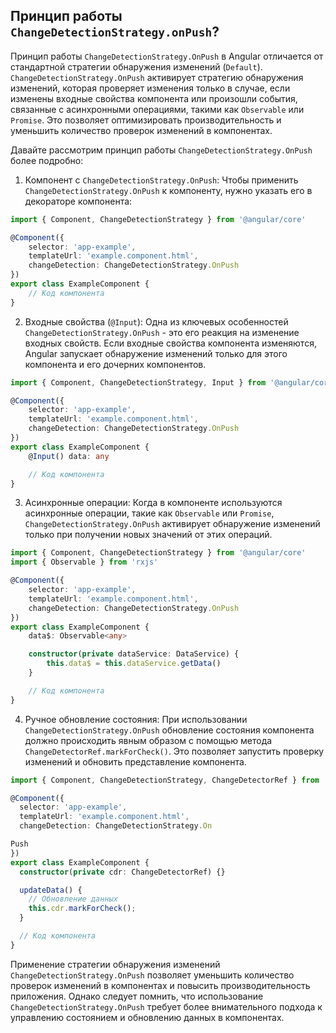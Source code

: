 ## Принцип работы `ChangeDetectionStrategy.onPush`?

Принцип работы `ChangeDetectionStrategy.OnPush` в Angular отличается от стандартной стратегии обнаружения изменений (`Default`). `ChangeDetectionStrategy.OnPush` активирует стратегию обнаружения изменений, которая проверяет изменения только в случае, если изменены входные свойства компонента или произошли события, связанные с асинхронными операциями, такими как `Observable` или `Promise`. Это позволяет оптимизировать производительность и уменьшить количество проверок изменений в компонентах.

Давайте рассмотрим принцип работы `ChangeDetectionStrategy.OnPush` более подробно:

1. Компонент с `ChangeDetectionStrategy.OnPush`: Чтобы применить `ChangeDetectionStrategy.OnPush` к компоненту, нужно указать его в декораторе компонента:

```typescript
import { Component, ChangeDetectionStrategy } from '@angular/core'

@Component({
	selector: 'app-example',
	templateUrl: 'example.component.html',
	changeDetection: ChangeDetectionStrategy.OnPush
})
export class ExampleComponent {
	// Код компонента
}
```

2. Входные свойства (`@Input`): Одна из ключевых особенностей `ChangeDetectionStrategy.OnPush` - это его реакция на изменение входных свойств. Если входные свойства компонента изменяются, Angular запускает обнаружение изменений только для этого компонента и его дочерних компонентов.

```typescript
import { Component, ChangeDetectionStrategy, Input } from '@angular/core'

@Component({
	selector: 'app-example',
	templateUrl: 'example.component.html',
	changeDetection: ChangeDetectionStrategy.OnPush
})
export class ExampleComponent {
	@Input() data: any

	// Код компонента
}
```

3. Асинхронные операции: Когда в компоненте используются асинхронные операции, такие как `Observable` или `Promise`, `ChangeDetectionStrategy.OnPush` активирует обнаружение изменений только при получении новых значений от этих операций.

```typescript
import { Component, ChangeDetectionStrategy } from '@angular/core'
import { Observable } from 'rxjs'

@Component({
	selector: 'app-example',
	templateUrl: 'example.component.html',
	changeDetection: ChangeDetectionStrategy.OnPush
})
export class ExampleComponent {
	data$: Observable<any>

	constructor(private dataService: DataService) {
		this.data$ = this.dataService.getData()
	}

	// Код компонента
}
```

4. Ручное обновление состояния: При использовании `ChangeDetectionStrategy.OnPush` обновление состояния компонента должно происходить явным образом с помощью метода `ChangeDetectorRef.markForCheck()`. Это позволяет запустить проверку изменений и обновить представление компонента.

```typescript
import { Component, ChangeDetectionStrategy, ChangeDetectorRef } from '@angular/core';

@Component({
  selector: 'app-example',
  templateUrl: 'example.component.html',
  changeDetection: ChangeDetectionStrategy.On

Push
})
export class ExampleComponent {
  constructor(private cdr: ChangeDetectorRef) {}

  updateData() {
    // Обновление данных
    this.cdr.markForCheck();
  }

  // Код компонента
}
```

Применение стратегии обнаружения изменений `ChangeDetectionStrategy.OnPush` позволяет уменьшить количество проверок изменений в компонентах и повысить производительность приложения. Однако следует помнить, что использование `ChangeDetectionStrategy.OnPush` требует более внимательного подхода к управлению состоянием и обновлению данных в компонентах.